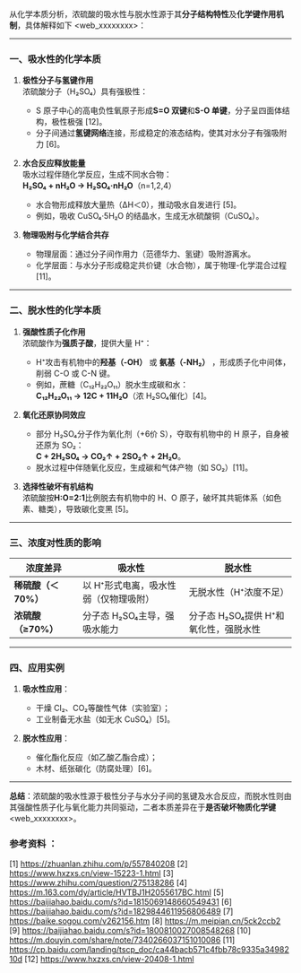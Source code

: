 从化学本质分析，浓硫酸的吸水性与脱水性源于其**分子结构特性**及**化学键作用机制**，具体解释如下 <web_xxxxxxxx>：

---

### **一、吸水性的化学本质**
1. **极性分子与氢键作用**  
   浓硫酸分子（H₂SO₄）具有强极性：  
   - S 原子中心的高电负性氧原子形成**S=O 双键**和**S-O 单键**，分子呈四面体结构，极性极强 [12]。  
   - 分子间通过**氢键网络**连接，形成稳定的液态结构，使其对水分子有强吸附力 [6]。

2. **水合反应释放能量**  
   吸水过程伴随化学反应，生成不同水合物：  
   **H₂SO₄ + nH₂O → H₂SO₄·nH₂O**（n=1,2,4）  
   - 水合物形成释放大量热（ΔH＜0），推动吸水自发进行 [5]。  
   - 例如，吸收 CuSO₄·5H₂O 的结晶水，生成无水硫酸铜（CuSO₄）。

3. **物理吸附与化学结合共存**  
   - 物理层面：通过分子间作用力（范德华力、氢键）吸附游离水。  
   - 化学层面：与水分子形成稳定共价键（水合物），属于物理-化学混合过程 [11]。

---

### **二、脱水性的化学本质**
1. **强酸性质子化作用**  
   浓硫酸作为**强质子酸**，提供大量 H⁺：  
   - H⁺攻击有机物中的**羟基（-OH）** 或 **氨基（-NH₂）** ，形成质子化中间体，削弱 C-O 或 C-N 键。  
   - 例如，蔗糖（C₁₂H₂₂O₁₁）脱水生成碳和水：  
     **C₁₂H₂₂O₁₁ → 12C + 11H₂O**（浓 H₂SO₄催化）[4]。

2. **氧化还原协同效应**  
   - 部分 H₂SO₄分子作为氧化剂（+6价 S），夺取有机物中的 H 原子，自身被还原为 SO₂：  
     **C + 2H₂SO₄ → CO₂↑ + 2SO₂↑ + 2H₂O**。  
   - 脱水过程中伴随氧化反应，生成碳和气体产物（如 SO₂）[11]。

3. **选择性破坏有机结构**  
   浓硫酸按**H:O=2:1**比例脱去有机物中的 H、O 原子，破坏其共轭体系（如色素、糖类），导致碳化变黑 [5]。

---

### **三、浓度对性质的影响**
| **浓度差异**       | **吸水性**                     | **脱水性**                     |
|-------------------|--------------------------------|--------------------------------|
| **稀硫酸（＜70%）** | 以 H⁺形式电离，吸水性弱（仅物理吸附） | 无脱水性（H⁺浓度不足）          |
| **浓硫酸（≥70%）** | 分子态 H₂SO₄主导，强吸水能力      | 分子态 H₂SO₄提供 H⁺和氧化性，强脱水性 |

---

### **四、应用实例**
1. **吸水性应用**：  
   - 干燥 Cl₂、CO₂等酸性气体（实验室）；  
   - 工业制备无水盐（如无水 CuSO₄）[5]。  

2. **脱水性应用**：  
   - 催化酯化反应（如乙酸乙酯合成）；  
   - 木材、纸张碳化（防腐处理）[6]。

---

**总结**：浓硫酸的吸水性源于极性分子与水分子间的氢键及水合反应，而脱水性则由其强酸性质子化与氧化能力共同驱动，二者本质差异在于**是否破坏物质化学键** <web_xxxxxxxx>。

### 参考资料 ：
[1] https://zhuanlan.zhihu.com/p/557840208
[2] https://www.hxzxs.cn/view-15223-1.html
[3] https://www.zhihu.com/question/275138286
[4] https://m.163.com/dy/article/HVTBJ1H2055617BC.html
[5] https://baijiahao.baidu.com/s?id=1815069148660549431
[6] https://baijiahao.baidu.com/s?id=1829844611956806489
[7] https://baike.sogou.com/v262156.htm
[8] https://m.meipian.cn/5ck2ccb2
[9] https://baijiahao.baidu.com/s?id=1800810027008548268
[10] https://m.douyin.com/share/note/7340266037151010086
[11] https://cp.baidu.com/landing/tscp_doc/ca44bacb571c4fbb78c9335a3498210d
[12] https://www.hxzxs.cn/view-20408-1.html